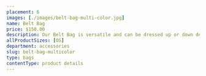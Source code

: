 ```yaml
---
placement: 6
images: [./images/belt-bag-multi-color.jpg]
name: Belt Bag
price: $150.00
description: Our Belt Bag is versatile and can be dressed up or down depending on your mood and the occasion. Fashioned with a belt-like design, the Belt Bag is the perfect piece for any those who wants to make a statement.
allProductSizes: [OS]
department: accessories
slug: belt-bag-multicolor
type: bags
contentType: product details
---
```

